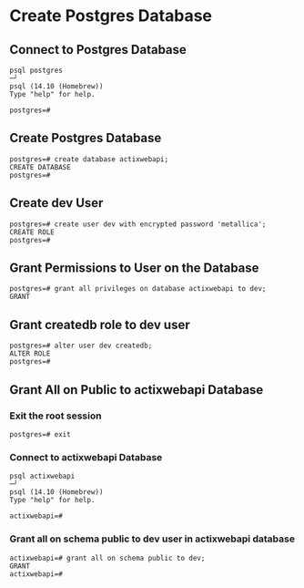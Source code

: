 # Create Postgres Database

## Connect to Postgres Database

```shell
psql postgres                                                                                                                                                                                         ─╯
psql (14.10 (Homebrew))
Type "help" for help.

postgres=#
```

## Create Postgres Database

```shell
postgres=# create database actixwebapi;
CREATE DATABASE
postgres=#
```

## Create dev User

```shell
postgres=# create user dev with encrypted password 'metallica';
CREATE ROLE
postgres=# 
```

## Grant Permissions to User on the Database

```shell
postgres=# grant all privileges on database actixwebapi to dev;
GRANT
```

## Grant createdb role to dev user

```shell
postgres=# alter user dev createdb;
ALTER ROLE
postgres=# 
```

## Grant All on Public to actixwebapi Database

### Exit the root session

```shell
postgres=# exit
```

### Connect to actixwebapi Database

```shell
psql actixwebapi                                                                                                                                                                                      ─╯
psql (14.10 (Homebrew))
Type "help" for help.

actixwebapi=#
```

### Grant all on schema public to dev user in actixwebapi database

```shell
actixwebapi=# grant all on schema public to dev;
GRANT
actixwebapi=#
```
